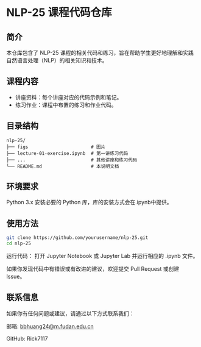 # NLP-25 课程代码仓库
## 简介
本仓库包含了 NLP-25 课程的相关代码和练习，旨在帮助学生更好地理解和实践自然语言处理（NLP）的相关知识和技术。

## 课程内容
- 讲座资料：每个讲座对应的代码示例和笔记。
- 练习作业：课程中布置的练习和作业代码。

## 目录结构

```
nlp-25/
├── figs                       # 图片
├── lecture-01-exercise.ipynb  # 第一讲练习代码
├── ...                        # 其他讲座和练习代码
└── README.md                  # 本说明文档
```

## 环境要求
Python 3.x
安装必要的 Python 库，库的安装方式会在.ipynb中提供。

## 使用方法

```bash
git clone https://github.com/yourusername/nlp-25.git
cd nlp-25
```

运行代码： 打开 Jupyter Notebook 或 Jupyter Lab 并运行相应的 .ipynb 文件。

如果你发现代码中有错误或有改进的建议，欢迎提交 Pull Request 或创建 Issue。

## 联系信息
如果你有任何问题或建议，请通过以下方式联系我们：

邮箱: bbhuang24@m.fudan.edu.cn

GitHub: Rick7117